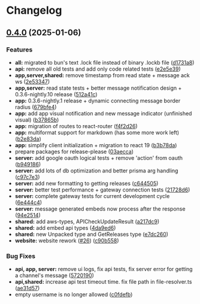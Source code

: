 # Changelog

## [0.4.0](https://github.com/WerdoxDev/Huginn/compare/huginn-shared-v0.3.0...huginn-shared@v0.4.0) (2025-01-06)


### Features

* **all:** migrated to bun's text .lock file instead of binary .lockb file ([d1731a8](https://github.com/WerdoxDev/Huginn/commit/d1731a8189a8de54da14975ac47ece57564938bd))
* **api:** remove all old tests and add only code related tests ([e2e5e39](https://github.com/WerdoxDev/Huginn/commit/e2e5e399dd1191a4f99fdd43dc151a105a566d76))
* **app,server,shared:** remove timestamp from read state + message ack ws ([2e53347](https://github.com/WerdoxDev/Huginn/commit/2e53347aadde0f28a623b9c2fac94c6ede034efe))
* **app,server:** read state tests + better message notification design + 0.3.6-nightly.10 release ([512a41c](https://github.com/WerdoxDev/Huginn/commit/512a41cb82c1a907c0000aa0ed1b0c8577a9063a))
* **app:** 0.3.6-nightly.1 release + dynamic connecting message border radius ([679bfe4](https://github.com/WerdoxDev/Huginn/commit/679bfe498d881b332721b0102f4192b0bcbfb872))
* **app:** add app visual notification and new message indicator (unfinished visual) ([b37865b](https://github.com/WerdoxDev/Huginn/commit/b37865bbb2fc96a0747d8d115318ac5c50269c7e))
* **app:** migration of routes to react-router ([f4f2d26](https://github.com/WerdoxDev/Huginn/commit/f4f2d262583851da9d8670174f0c7736ce9c0d00))
* **app:** multiformat support for markdown (has some more work left) ([b2e83da](https://github.com/WerdoxDev/Huginn/commit/b2e83da54109326800b8675e6d484258a4c84785))
* **app:** simplify client initialization + migration to react 19 ([b3b78da](https://github.com/WerdoxDev/Huginn/commit/b3b78daec7a2b4ea6ae7264b0777d5eea7057d36))
* prepare packages for release-please ([03aecca](https://github.com/WerdoxDev/Huginn/commit/03aeccaf204a18a4b0f4764689623806f3d7b1fd))
* **server:** add google oauth logical tests + remove 'action' from oauth ([b949186](https://github.com/WerdoxDev/Huginn/commit/b949186529dca297882fb7ece011bf92d2b83a26))
* **server:** add lots of db optimization and better prisma arg handling ([c97c7e3](https://github.com/WerdoxDev/Huginn/commit/c97c7e3970fc8db980bf760852850d9c75928484))
* **server:** add new formatting to getting releases ([c644505](https://github.com/WerdoxDev/Huginn/commit/c644505a5ec9046e6bf55660c1423c6051da6e37))
* **server:** better test performance + gateway connection tests ([21728d6](https://github.com/WerdoxDev/Huginn/commit/21728d68c31d64d122d49914c42d2262cf41f23e))
* **server:** complete gateway tests for current development cycle ([6e444c4](https://github.com/WerdoxDev/Huginn/commit/6e444c4507579c55f890338f0dcdc6daf2ab3b88))
* **server:** message generated embeds now process after the response ([94e2514](https://github.com/WerdoxDev/Huginn/commit/94e2514289d6e4a11595dd86d829b57eaa7844f6))
* **shared:** add aws-types, APICheckUpdateResult ([a217dc9](https://github.com/WerdoxDev/Huginn/commit/a217dc911ab0d78a1b9a6a6df17432eac1baefcd))
* **shared:** add embed api types ([4da9ed6](https://github.com/WerdoxDev/Huginn/commit/4da9ed60cf56a83952c69465ddef05d9fd55cb33))
* **shared:** new Unpacked type and GetReleases type ([e7dc260](https://github.com/WerdoxDev/Huginn/commit/e7dc2602597b284fdeb03fc1db6a43ac69358868))
* **website:** website rework ([#26](https://github.com/WerdoxDev/Huginn/issues/26)) ([c90b558](https://github.com/WerdoxDev/Huginn/commit/c90b558f7645733c622e7aa17d1a67e754b8324a))


### Bug Fixes

* **api, app, server:** remove ui logs, fix api tests, fix server error for getting a channel's message ([5720190](https://github.com/WerdoxDev/Huginn/commit/57201901554ac86dc0c6fd805d4b30d13201bed7))
* **api,shared:** increase api test timeout time. fix file path in file-resolver.ts ([ae31d57](https://github.com/WerdoxDev/Huginn/commit/ae31d57521d1c6b02e9158722dbca9eee5c64d8e))
* empty username is no longer allowed ([c0fdefb](https://github.com/WerdoxDev/Huginn/commit/c0fdefb2cdc014880004d8adb2ff90093dcf2a2c))
